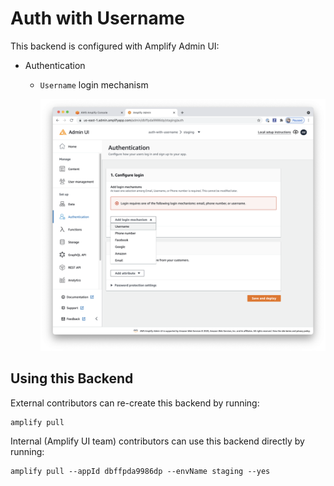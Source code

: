 # Auth with Username

This backend is configured with Amplify Admin UI:

- Authentication

  - `Username` login mechanism

    ![](screenshot.png)

## Using this Backend

External contributors can re-create this backend by running:

```shell
amplify pull
```

Internal (Amplify UI team) contributors can use this backend directly by running:

```shell
amplify pull --appId dbffpda9986dp --envName staging --yes
```
